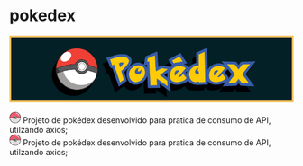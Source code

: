 # pokedex

<img src="./src/components/img/pokedexBg.png"/>

<p>
    <span><img width="20" src="./src/components/img/closePokeboll.svg"/> Projeto de pokédex desenvolvido para pratica de consumo de API, utilzando axios;</span>
    <br>
    <span><img width="20" src="./src/components/img/closePokeboll.svg"/> Projeto de pokédex desenvolvido para pratica de consumo de API, utilzando axios;</span>
</p>